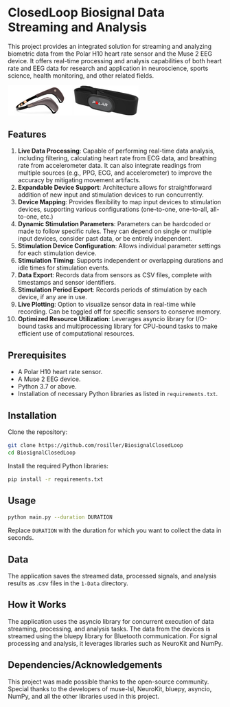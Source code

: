 # ClosedLoop Biosignal Data Streaming and Analysis

This project provides an integrated solution for streaming and analyzing biometric data from the Polar H10 heart rate sensor and the Muse 2 EEG device. It offers real-time processing and analysis capabilities of both heart rate and EEG data for research and application in neuroscience, sports science, health monitoring, and other related fields. 

<p float="left">
  <img src="./0-Assets/images/muse2.jpg" width="150" />
  <img src="./0-Assets/images/PolarH10.jpg" width="150" /> 
</p>


## Features
1. **Live Data Processing**: Capable of performing real-time data analysis, including filtering, calculating heart rate from ECG data, and breathing rate from accelerometer data. It can also integrate readings from multiple sources (e.g., PPG, ECG, and accelerometer) to improve the accuracy by mitigating movement artifacts.
2. **Expandable Device Support**: Architecture allows for straightforward addition of new input and stimulation devices to run concurrently.
3. **Device Mapping**: Provides flexibility to map input devices to stimulation devices, supporting various configurations (one-to-one, one-to-all, all-to-one, etc.)
4. **Dynamic Stimulation Parameters**: Parameters can be hardcoded or made to follow specific rules. They can depend on single or multiple input devices, consider past data, or be entirely independent.
5. **Stimulation Device Configuration**: Allows individual parameter settings for each stimulation device.
6. **Stimulation Timing**: Supports independent or overlapping durations and idle times for stimulation events.
7. **Data Export**: Records data from sensors as CSV files, complete with timestamps and sensor identifiers.
8. **Stimulation Period Export**: Records periods of stimulation by each device, if any are in use.
9. **Live Plotting**: Option to visualize sensor data in real-time while recording. Can be toggled off for specific sensors to conserve memory.
10. **Optimized Resource Utilization**: Leverages asyncio library for I/O-bound tasks and multiprocessing library for CPU-bound tasks to make efficient use of computational resources.

## Prerequisites

* A Polar H10 heart rate sensor.
* A Muse 2 EEG device.
* Python 3.7 or above.
* Installation of necessary Python libraries as listed in `requirements.txt`.

## Installation

Clone the repository:

```sh
git clone https://github.com/rosiller/BiosignalClosedLoop
cd BiosignalClosedLoop
```

Install the required Python libraries:

```sh
pip install -r requirements.txt
```

## Usage

```sh
python main.py --duration DURATION
```

Replace `DURATION` with the duration for which you want to collect the data in seconds. 

## Data

The application saves the streamed data, processed signals, and analysis results as .csv files in the `1-Data` directory. 

## How it Works

The application uses the asyncio library for concurrent execution of data streaming, processing, and analysis tasks. The data from the devices is streamed using the bluepy library for Bluetooth communication. For signal processing and analysis, it leverages libraries such as NeuroKit and NumPy.

## Dependencies/Acknowledgements

This project was made possible thanks to the open-source community. Special thanks to the developers of muse-lsl, NeuroKit, bluepy, asyncio, NumPy, and all the other libraries used in this project.
